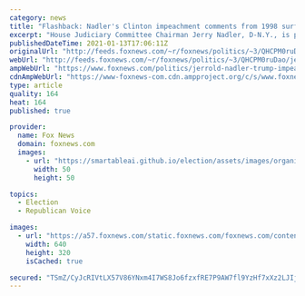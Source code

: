```yaml
---
category: news
title: "Flashback: Nadler's Clinton impeachment comments from 1998 surface as he leads Trump efforts"
excerpt: "House Judiciary Committee Chairman Jerry Nadler, D-N.Y., is pushing for President Trump to be impeached just days before his term ends, despite warning years ago about \"divisiveness and bitterness\" during the 1998 Clinton impeachment hearings."
publishedDateTime: 2021-01-13T17:06:11Z
originalUrl: "http://feeds.foxnews.com/~r/foxnews/politics/~3/QHCPM0ruDao/jerrold-nadler-trump-impeachment-clinton-1998"
webUrl: "http://feeds.foxnews.com/~r/foxnews/politics/~3/QHCPM0ruDao/jerrold-nadler-trump-impeachment-clinton-1998"
ampWebUrl: "https://www.foxnews.com/politics/jerrold-nadler-trump-impeachment-clinton-1998.amp"
cdnAmpWebUrl: "https://www-foxnews-com.cdn.ampproject.org/c/s/www.foxnews.com/politics/jerrold-nadler-trump-impeachment-clinton-1998.amp"
type: article
quality: 164
heat: 164
published: true

provider:
  name: Fox News
  domain: foxnews.com
  images:
    - url: "https://smartableai.github.io/election/assets/images/organizations/foxnews.com-50x50.jpg"
      width: 50
      height: 50

topics:
  - Election
  - Republican Voice

images:
  - url: "https://a57.foxnews.com/static.foxnews.com/foxnews.com/content/uploads/2020/11/640/320/Nadler.jpg?ve=1&tl=1"
    width: 640
    height: 320
    isCached: true

secured: "TSmZ/CyJcRIVtLX57V86YNxm4I7WS8Jo6fzxfRE7P9AW7fl9YzHf7xXz2LJIjePl0hxsOC2D58RELDJ2hvPTxDh63qNKjhVBPiu2sQoXcWbzqBq3nv6ENOCTXDzOQtqouciyuXuikA7uZx3A8HwyrMlqgazqFOQQCWjq7RSZsXdAM9BE6KlWQcTot0QmkPKuEuSG3ZaIR5K//HLiS0ca4O+mJP6Sb1Lu8rraDXigRHizCUumEV5lE1BKoiwSsTNb9kY0HV6ul0IGoBrJOQeqY/ZteDn19GPEhrlm7kOVMui9PRDVPCLxoYfWAEKnrd85uQ24Im10wdqnRWLRQmBBcQzPUIaMT9XWNLwaBOurznM=;8IzCyN8X2XY1AqhB2rr7Fg=="
---
```


